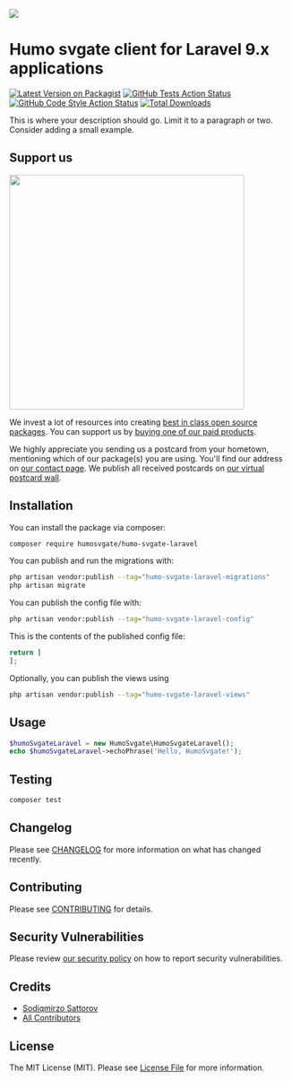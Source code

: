 
[<img src="https://github-ads.s3.eu-central-1.amazonaws.com/support-ukraine.svg?t=1" />](https://supportukrainenow.org)

# Humo svgate client for Laravel 9.x applications

[![Latest Version on Packagist](https://img.shields.io/packagist/v/humosvgate/humo-svgate-laravel.svg?style=flat-square)](https://packagist.org/packages/humosvgate/humo-svgate-laravel)
[![GitHub Tests Action Status](https://img.shields.io/github/workflow/status/humosvgate/humo-svgate-laravel/run-tests?label=tests)](https://github.com/humosvgate/humo-svgate-laravel/actions?query=workflow%3Arun-tests+branch%3Amain)
[![GitHub Code Style Action Status](https://img.shields.io/github/workflow/status/humosvgate/humo-svgate-laravel/Check%20&%20fix%20styling?label=code%20style)](https://github.com/humosvgate/humo-svgate-laravel/actions?query=workflow%3A"Check+%26+fix+styling"+branch%3Amain)
[![Total Downloads](https://img.shields.io/packagist/dt/humosvgate/humo-svgate-laravel.svg?style=flat-square)](https://packagist.org/packages/humosvgate/humo-svgate-laravel)

This is where your description should go. Limit it to a paragraph or two. Consider adding a small example.

## Support us

[<img src="https://github-ads.s3.eu-central-1.amazonaws.com/humo-svgate-laravel.jpg?t=1" width="419px" />](https://spatie.be/github-ad-click/humo-svgate-laravel)

We invest a lot of resources into creating [best in class open source packages](https://spatie.be/open-source). You can support us by [buying one of our paid products](https://spatie.be/open-source/support-us).

We highly appreciate you sending us a postcard from your hometown, mentioning which of our package(s) you are using. You'll find our address on [our contact page](https://spatie.be/about-us). We publish all received postcards on [our virtual postcard wall](https://spatie.be/open-source/postcards).

## Installation

You can install the package via composer:

```bash
composer require humosvgate/humo-svgate-laravel
```

You can publish and run the migrations with:

```bash
php artisan vendor:publish --tag="humo-svgate-laravel-migrations"
php artisan migrate
```

You can publish the config file with:

```bash
php artisan vendor:publish --tag="humo-svgate-laravel-config"
```

This is the contents of the published config file:

```php
return [
];
```

Optionally, you can publish the views using

```bash
php artisan vendor:publish --tag="humo-svgate-laravel-views"
```

## Usage

```php
$humoSvgateLaravel = new HumoSvgate\HumoSvgateLaravel();
echo $humoSvgateLaravel->echoPhrase('Hello, HumoSvgate!');
```

## Testing

```bash
composer test
```

## Changelog

Please see [CHANGELOG](CHANGELOG.md) for more information on what has changed recently.

## Contributing

Please see [CONTRIBUTING](https://github.com/Sodiqmirzo/.github/blob/main/CONTRIBUTING.md) for details.

## Security Vulnerabilities

Please review [our security policy](../../security/policy) on how to report security vulnerabilities.

## Credits

- [Sodiqmirzo Sattorov](https://github.com/Sodiqmirzo)
- [All Contributors](../../contributors)

## License

The MIT License (MIT). Please see [License File](LICENSE.md) for more information.
